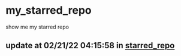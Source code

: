 # my_starred_repo
show me my starred repo

update at 02/21/22 04:15:58 in [starred_repo](./index.html)
---

